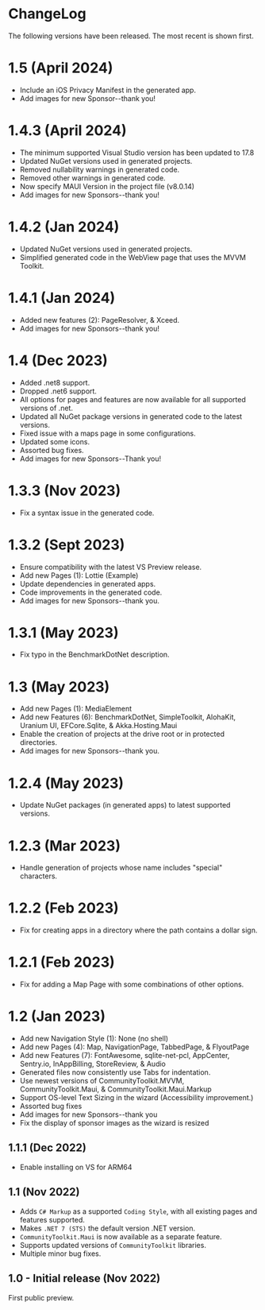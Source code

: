 # ChangeLog

The following versions have been released. The most recent is shown first.

# 1.5 (April 2024)

- Include an iOS Privacy Manifest in the generated app.
- Add images for new Sponsor--thank you!

# 1.4.3 (April 2024)

- The minimum supported Visual Studio version has been updated to 17.8
- Updated NuGet versions used in generated projects.
- Removed nullability warnings in generated code.
- Removed other warnings in generated code.
- Now specify MAUI Version in the project file (v8.0.14)
- Add images for new Sponsors--thank you!

# 1.4.2 (Jan 2024)

- Updated NuGet versions used in generated projects.
- Simplified generated code in the WebView page that uses the MVVM Toolkit.

# 1.4.1 (Jan 2024)

- Added new features (2): PageResolver, & Xceed.
- Add images for new Sponsors--thank you!

# 1.4 (Dec 2023)

- Added .net8 support.
- Dropped .net6 support.
- All options for pages and features are now available for all supported versions of .net.
- Updated all NuGet package versions in generated code to the latest versions.
- Fixed issue with a maps page in some configurations.
- Updated some icons.
- Assorted bug fixes.
- Add images for new Sponsors--Thank you!

# 1.3.3 (Nov 2023)

- Fix a syntax issue in the generated code.

# 1.3.2 (Sept 2023)

- Ensure compatibility with the latest VS Preview release.
- Add new Pages (1): Lottie (Example)
- Update dependencies in generated apps.
- Code improvements in the generated code.
- Add images for new Sponsors--thank you.

# 1.3.1 (May 2023)

- Fix typo in the BenchmarkDotNet description.

# 1.3 (May 2023)

- Add new Pages (1): MediaElement
- Add new Features (6): BenchmarkDotNet, SimpleToolkit, AlohaKit, Uranium UI, EFCore.Sqlite, & Akka.Hosting.Maui
- Enable the creation of projects at the drive root or in protected directories.
- Add images for new Sponsors--thank you.

# 1.2.4 (May 2023)

- Update NuGet packages (in generated apps) to latest supported versions.

# 1.2.3 (Mar 2023)

- Handle generation of projects whose name includes "special" characters.

# 1.2.2 (Feb 2023)

- Fix for creating apps in a directory where the path contains a dollar sign.

# 1.2.1 (Feb 2023)

- Fix for adding a Map Page with some combinations of other options.

# 1.2 (Jan 2023)

- Add new Navigation Style (1): None (no shell)
- Add new Pages (4): Map, NavigationPage, TabbedPage, & FlyoutPage
- Add new Features (7): FontAwesome, sqlite-net-pcl, AppCenter, Sentry.io, InAppBilling, StoreReview, & Audio
- Generated files now consistently use Tabs for indentation.
- Use newest versions of CommunityToolkit.MVVM, CommunityToolkit.Maui, & CommunityToolkit.Maui.Markup
- Support OS-level Text Sizing in the wizard (Accessibility improvement.)
- Assorted bug fixes
- Add images for new Sponsors--thank you
- Fix the display of sponsor images as the wizard is resized

## 1.1.1 (Dec 2022)

- Enable installing on VS for ARM64

## 1.1 (Nov 2022)

- Adds `C# Markup` as a supported `Coding Style`, with all existing pages and features supported.
- Makes `.NET 7 (STS)` the default version .NET version.
- `CommunityToolkit.Maui` is now available as a separate feature.
- Supports updated versions of `CommunityToolkit` libraries.
- Multiple minor bug fixes.

## 1.0 - Initial release (Nov 2022)

First public preview.
